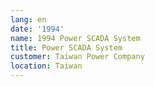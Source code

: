 ```yaml
---
lang: en
date: '1994'
name: 1994 Power SCADA System
title: Power SCADA System
customer: Taiwan Power Company
location: Taiwan
---
```


